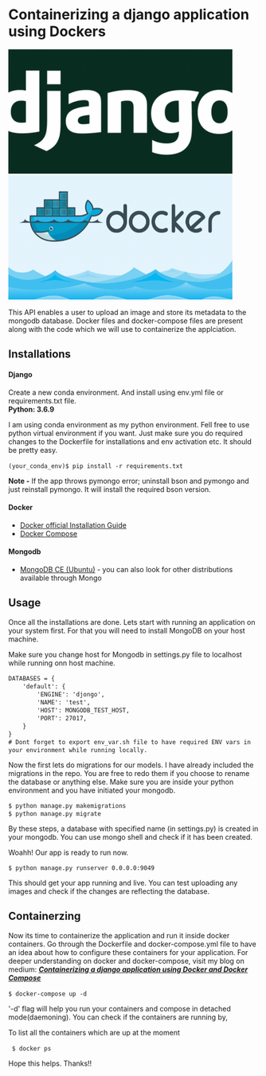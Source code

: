 # Containerizing a django application using Dockers
<img src="/logos/django_logo.png" alt="Django" title="Django" width="450" height="250" />  <img src="/logos/docker_logo.png" alt="Docker" title="Docker" width="450" height="250" /> 
	
This API enables a user to upload an image and store its metadata to the mongodb  database. Docker files and docker-compose files are present along with the code which we will use to containerize the applciation.

## Installations

#### Django
Create a new conda environment. And install using env.yml file or requirements.txt file. \
**Python: 3.6.9**

I am using conda environment as my python environment. Fell free to use python virtual environment if you want.
Just make sure you do required changes to the Dockerfile for installations and env activation etc. It should be pretty easy.

```(your_conda_env)$ pip install -r requirements.txt```

**Note -** If the app throws pymongo error; uninstall bson and pymongo and just reinstall pymongo. It will install the required bson version.
#### Docker
- [Docker official Installation Guide](https://docs.docker.com/engine/install/ubuntu/)
- [Docker Compose](https://docs.docker.com/compose/install/)

#### Mongodb
- [MongoDB CE (Ubuntu)](https://docs.mongodb.com/manual/tutorial/install-mongodb-on-ubuntu/) - you can also look for other distributions available through Mongo

## Usage
Once all the installations are done. Lets start with running an application on your system first. For that you will need to install MongoDB on your host machine. 

Make sure you change host for Mongodb in settings.py file to localhost while running onn host machine.
```
DATABASES = {
    'default': {
        'ENGINE': 'djongo',
        'NAME': 'test',
        'HOST': MONGODB_TEST_HOST,
        'PORT': 27017,
    }
}
# Dont forget to export env_var.sh file to have required ENV vars in your environment while running locally.
```
Now the first lets do migrations for our models. I have already included the migrations in the repo. You are free to redo them if you choose to rename the database or anything else.
Make sure you are inside your python environment and you have initiated your mongodb.

```
$ python manage.py makemigrations
$ python manage.py migrate
```
By these steps, a database with specified name (in settings.py) is created in your mongodb. You can use mongo shell and check if it has been created.

Woahh! Our app is ready to run now.

```
$ python manage.py runserver 0.0.0.0:9049
```

This should get your app running and live. You can test uploading any images and check if the changes are reflecting the database.

## Containerzing

Now its time to containerize the application and run it inside docker containers. Go through the Dockerfile and docker-compose.yml file to have an idea about how to configure these containers for your application. For deeper understanding on docker and docker-compose, visit my blog on medium:
***[Containerizing a django application using Docker and Docker Compose](https://medium.com/@logan_14/containerizing-a-django-application-using-dockers-c18cdc9a838e)***

```$ docker-compose up -d```

'-d' flag will help you run your containers and compose in detached mode(daemoning). You can check if the containers are running by,

To list all the containers which are up at the moment

``` $ docker ps```


Hope this helps. Thanks!!
